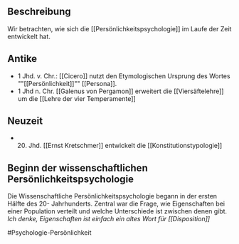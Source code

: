 ## Beschreibung
Wir betrachten, wie sich die [[Persönlichkeitspsychologie]] im Laufe der Zeit entwickelt hat.

## Antike
- 1 Jhd. v. Chr.: [[Cicero]] nutzt den Etymologischen Ursprung des Wortes ""[[Persönlichkeit]]"" [[Persona]].
- 1 Jhd n. Chr. [[Galenus von Pergamon]] erweitert die [[Viersäftelehre]] um die [[Lehre der vier Temperamente]]

## Neuzeit
- 20. Jhd. [[Ernst Kretschmer]] entwickelt die [[Konstitutionstypologie]]

## Beginn der wissenschaftlichen Persönlichkeitspsychologie
Die Wissenschaftliche Persönlichkeitspsychologie begann in der ersten Hälfte des 20- Jahrhunderts.
Zentral war die Frage, wie Eigenschaften bei einer Population verteilt und welche Unterschiede ist zwischen denen gibt.
*Ich denke, Eigenschaften ist einfach ein altes Wort für [[Disposition]]*


#Psychologie-Persönlichkeit 